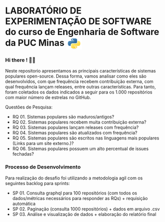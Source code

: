 # LABORATÓRIO DE EXPERIMENTAÇÃO DE SOFTWARE do curso de Engenharia de Software da PUC Minas <img align="center" alt="Victor-Python" height="40" width="50" src="https://raw.githubusercontent.com/devicons/devicon/master/icons/python/python-original.svg">

### Hi there ! 👋🏽

Neste repositorio apresentamos as principais características de sistemas populares open-source. Dessa forma, vamos analisar como eles são desenvolvidos, com que frequência recebem contribuição externa, com qual frequência lançam releases, entre outras características. Para tanto, foram coletados os dados indicados a seguir para os 1.000 repositórios com maior número de estrelas no GitHub.

Questões de Pesquisa: 

* RQ 01. Sistemas populares são maduros/antigos?
* RQ 02. Sistemas populares recebem muita contribuição externa?
* RQ 03. Sistemas populares lançam releases com frequência?
* RQ 04. Sistemas populares são atualizados com frequência?
* RQ 05. Sistemas populares são escritos nas linguagens mais populares (Links para um site externo.)?
* RQ 06. Sistemas populares possuem um alto percentual de issues fechadas?

### Processo de Desenvolvimento

Para realização do desafio foi utilizando a metodologia agil com os seguintes backlog para sprints:

* SP 01. Consulta graphql para 100 repositórios (com todos os dados/métricas necessários para responder as RQs) + requisição automática
* SP 02. Paginação (consulta 1000 repositórios) + dados em arquivo .csv
* SP 03. Análise e visualização de dados + elaboração do relatório final

